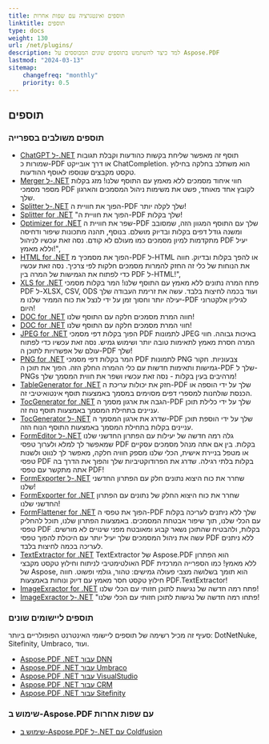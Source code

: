 ```yaml
---
title: תוספים ואינטגרציה עם שפות אחרות
linktitle: תוספים
type: docs
weight: 130
url: /net/plugins/
description: למד כיצד להשתמש בתוספים שונים המבוססים על Aspose.PDF
lastmod: "2024-03-13"
sitemap:
    changefreq: "monthly"
    priority: 0.5
---
```


## תוספים

### תוספים משולבים בספרייה

* [ChatGPT ל-.NET](chatgpt/) תוסף זה מאפשר שליחת בקשות כהודעות וקבלת תגובות שמורות כ-PDF או דרך אובייקט ChatCompletion. הוא משתלב בחלקה בחילוץ טקסט מקבצים שנוספו לאוסף ההודעות.
* [Merger ל-.NET](merger/) חווי איחוד מסמכים ללא מאמץ עם התוסף שלנו! מזג בקלות מספר מסמכי PDF לקובץ אחד מאוחד, פשט את משימות ניהול המסמכים והארגון שלך.
* [Splitter ל-.NET](splitter/) הפוך את חוויית ה-PDF שלך לקלה יותר!
* [Splitter for .NET](splitter/) "הפוך את חוויית ה-PDF שלך בקלות!
* [Optimizer for .NET](optimizer/) שפר את חוויית ה-PDF שלך עם התוסף המגוון הזה, שמסובב ומשנה גודל דפים בקלות ובדיוק מושלם. בנוסף, תהנה מתכונות שיפור ודחיסה מתקדמות למיון מסמכים כמו מעולם לא קודם. נסה זאת עכשיו לניהול PDF יעיל וללא מאמץ!",
* [HTML for .NET](html/) הפוך את מסמכיך מ-PDF ל-HTML או להפך בקלות ובדיוק. חווה את הנוחות של כלי זה החזק להמרות מסמכים חלקות לפי צרכיך. נסה זאת עכשיו כדי לפתוח את הגמישות של המרה בין PDF ל-HTML!",
* [XLS for .NET](xls/) פתח המרה נתונים ללא מאמץ עם התוסף שלנו! המר בקלות מסמכי PDF ל-XLSX, CSV, ODS ועוד בכמה לחיצות בלבד. עשה את זרימת העבודה שלך יעילה יותר וחסוך זמן על ידי לנצל את כוח הממיר שלנו מ-PDF לגיליון אלקטרוני היום!
* [DOC for .NET](doc/) חווה המרת מסמכים חלקה עם התוסף שלנו!
* [DOC for .NET](doc/) חווי המרת מסמכים חלקה עם התוסף שלנו!
* [JPEG for .NET](jpeg/) הפוך בקלות דפי מסמכי PDF לתמונות JPEG באיכות גבוהה. חווי המרה חסרת מאמץ לתאימות טובה יותר ושימוש גמיש. נסה זאת עכשיו כדי לפתוח עולם של אפשרויות לתוכן ה-PDF שלך!
* [PNG for .NET](png/) המר בקלות דפי מסמכי PDF לתמונות PNG צבעוניות. חקור גמישות ותאימות חדשות עם כלי ההמרה החלק הזה. הפוך את תוכן ה-PDF שלך ל-PNGs מרהיבים בעין בקלות - נסה זאת עכשיו ושפר את חווית המסמך שלך!
* [TableGenerator for .NET](tablegenerator/) חזק את יכולות עריכת ה-PDF שלך על ידי הוספה או הכנסת שולחנות למספרי דפים מסוימים במסמך באמצעות תוסף אינטואיטיבי זה.
* [TocGenerator for .NET](tocgenerator/) הגבה את ארגון מסמך ה-PDF שלך על ידי כלילת תוכן עניינים בתחילת המסמך באמצעות תוסף נוח זה.
* [TocGenerator ל-.NET](tocgenerator/) שדרג את ארגון המסמך ה-PDF שלך על ידי הוספת תוכן עניינים בקלות בתחילת המסמך באמצעות התוסף הנוח הזה.
* [FormEditor ל-.NET](formeditor/) גלה רמה חדשה של יעילות עם הפתרון החדשני שלנו שמאפשר לך למלא ולערוך טפסי PDF בקלות. בין אם אתה מנהל מסמכים עסקיים או מטפל בניירת אישית, הכלי שלנו מספק חוויה חלקה, מאפשר לך לנווט ולשנות טפסי PDF בקלות בלתי רגילה. שדרג את הפרודוקטיביות שלך והפוך את הדרך בה אתה מתקשר עם טפסי PDF!
* [FormExporter ל-.NET](formexporter/) שחרר את כוח היצוא נתונים חלק עם הפתרון החדשני שלנו!
* [FormExporter for .NET](formexporter/) שחרר את כוח היצוא החלק של נתונים עם הפתרון החדשני שלנו!
* [FormFlattener for .NET](formflattener/) הפוך את טפסי ה-PDF שלך ללא ניתנים לעריכה בקלות עם הכלי שלנו, תוך שיפור אבטחת המסמכים. באמצעות הפתרון שלנו, תוכל להחליק טפסי PDF בקלות, ולהבטיח שהתוכן נשאר קבוע ומאובטח מפני שינויים לא מורשים. עשה את ניהול המסמכים שלך יעיל יותר עם היכולת להפוך טפסי PDF ללא ניתנים לעריכה בכמה לחיצות בלבד.
* [TextExtractor for .NET](textextractor/) TextExtractor של Aspose.PDF הוא הפתרון האולטימטיבי לניתוח וחילוץ טקסט מקבצי PDF ללא מאמץ! כמו הספרייה המרכזית של Aspose, הוא תומך בשלושה מצבי פעולה גמישים: טהור, גולמי ופשוט. חווה חילוץ טקסט חסר מאמץ עם דיוק ונוחות באמצעות PDF.TextExtractor!
* [ImageExractor for .NET](imageextractor/) פתח רמה חדשה של נגישות לתוכן חזותי עם הכלי שלנו!
* [ImageExractor ל-.NET](imageextractor/) "פתחו רמה חדשה של נגישות לתוכן חזותי עם הכלי שלנו!

### תוספים ליישומים שונים

סעיף זה מכיל רשימה של תוספים ליישומי האינטרנט הפופולריים ביותר: DotNetNuke, Sitefinity, Umbraco, ועוד.

* [Aspose.PDF .NET עבור DNN](/pdf/net/aspose-pdf-net-for-dnn/)
* [Aspose.PDF .NET עבור Umbraco](/pdf/net/aspose-pdf-net-for-umbraco/)
* [Aspose.PDF .NET עבור VisualStudio](/pdf/net/aspose-pdf-net-for-visualstudio/)
* [Aspose.PDF .NET עבור CRM](/pdf/net/aspose-pdf-net-for-crm/)
* [Aspose.PDF .NET עבור Sitefinity](/pdf/net/aspose-pdf-net-for-sitefinity/)

### שימוש ב-Aspose.PDF עם שפות אחרות

* [שימוש ב-Aspose.PDF ל-.NET עם Coldfusion](/pdf/net/aspose-pdf-net-for-coldfusion/)


